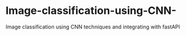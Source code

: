 # Image-classification-using-CNN-
Image classification using CNN techniques and integrating with fastAPI
